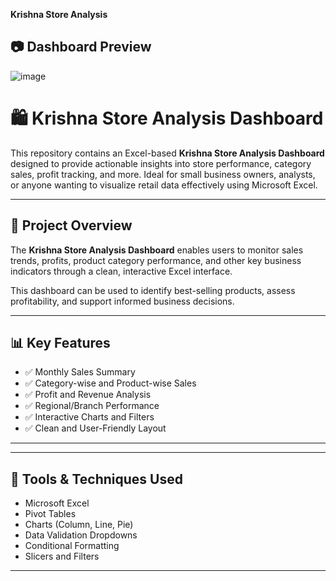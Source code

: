 **Krishna Store Analysis**

## 📷 Dashboard Preview


![image](https://github.com/user-attachments/assets/012bf31c-029f-4f7f-8e7c-b4211294e3f4)

# 🛍️ Krishna Store Analysis Dashboard

This repository contains an Excel-based **Krishna Store Analysis Dashboard** designed to provide actionable insights into store performance, category sales, profit tracking, and more. Ideal for small business owners, analysts, or anyone wanting to visualize retail data effectively using Microsoft Excel.

---

## 📌 Project Overview

The **Krishna Store Analysis Dashboard** enables users to monitor sales trends, profits, product category performance, and other key business indicators through a clean, interactive Excel interface.

This dashboard can be used to identify best-selling products, assess profitability, and support informed business decisions.

---

## 📊 Key Features

- ✅ Monthly Sales Summary  
- ✅ Category-wise and Product-wise Sales  
- ✅ Profit and Revenue Analysis  
- ✅ Regional/Branch Performance  
- ✅ Interactive Charts and Filters  
- ✅ Clean and User-Friendly Layout

---

---

## 🧮 Tools & Techniques Used

- Microsoft Excel
- Pivot Tables
- Charts (Column, Line, Pie)
- Data Validation Dropdowns
- Conditional Formatting
- Slicers and Filters

---






